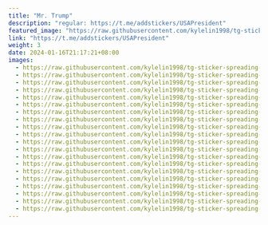 ```yaml
---
title: "Mr. Trump"
description: "regular: https://t.me/addstickers/USAPresident"
featured_image: "https://raw.githubusercontent.com/kylelin1998/tg-sticker-spreading-worldwide-images/main/img/606fcaa1-555f-4f6e-9b93-1675c0e9d0f5.jpg"
link: "https://t.me/addstickers/USAPresident"
weight: 3
date: 2024-01-16T21:17:21+08:00
images:
  - https://raw.githubusercontent.com/kylelin1998/tg-sticker-spreading-worldwide-images/main/img/606fcaa1-555f-4f6e-9b93-1675c0e9d0f5.jpg
  - https://raw.githubusercontent.com/kylelin1998/tg-sticker-spreading-worldwide-images/main/img/65980038-8af9-48fd-ba81-3a9820eb437a.jpg
  - https://raw.githubusercontent.com/kylelin1998/tg-sticker-spreading-worldwide-images/main/img/c415af47-4cb6-41ac-94ce-65f941e1307c.jpg
  - https://raw.githubusercontent.com/kylelin1998/tg-sticker-spreading-worldwide-images/main/img/52b2b4a6-94fd-4c7c-9e0a-1e97f4cba2e1.jpg
  - https://raw.githubusercontent.com/kylelin1998/tg-sticker-spreading-worldwide-images/main/img/0ff9eb69-7aee-4428-8bb9-71d22a0708d9.jpg
  - https://raw.githubusercontent.com/kylelin1998/tg-sticker-spreading-worldwide-images/main/img/4a1e0835-1c7a-4791-992f-9b57a3dfc152.jpg
  - https://raw.githubusercontent.com/kylelin1998/tg-sticker-spreading-worldwide-images/main/img/04b2bfec-6c3b-46fa-8742-1a5e30a3963d.jpg
  - https://raw.githubusercontent.com/kylelin1998/tg-sticker-spreading-worldwide-images/main/img/c5a1d99f-bad5-4311-b01f-def5979458cc.jpg
  - https://raw.githubusercontent.com/kylelin1998/tg-sticker-spreading-worldwide-images/main/img/ae8af632-a1ae-4347-b847-76839c503036.jpg
  - https://raw.githubusercontent.com/kylelin1998/tg-sticker-spreading-worldwide-images/main/img/9cd57fd8-2348-4313-b724-c2a5241ab2e5.jpg
  - https://raw.githubusercontent.com/kylelin1998/tg-sticker-spreading-worldwide-images/main/img/9624f444-cc76-4849-851b-17a823d8d788.jpg
  - https://raw.githubusercontent.com/kylelin1998/tg-sticker-spreading-worldwide-images/main/img/358b0df9-ccb8-4fc1-94e2-27797223620a.jpg
  - https://raw.githubusercontent.com/kylelin1998/tg-sticker-spreading-worldwide-images/main/img/6889fd59-138c-445d-91d7-db0fc776ce41.jpg
  - https://raw.githubusercontent.com/kylelin1998/tg-sticker-spreading-worldwide-images/main/img/1fb25674-c5e8-4149-8218-7c6d675b8403.jpg
  - https://raw.githubusercontent.com/kylelin1998/tg-sticker-spreading-worldwide-images/main/img/2c22eb80-0f33-4641-90d0-1f52d4db3a04.jpg
  - https://raw.githubusercontent.com/kylelin1998/tg-sticker-spreading-worldwide-images/main/img/4f453bda-073c-4bde-8ed9-316e32176faf.jpg
  - https://raw.githubusercontent.com/kylelin1998/tg-sticker-spreading-worldwide-images/main/img/d374dd27-b4d6-4e7b-a90a-0e61d9609b12.jpg
  - https://raw.githubusercontent.com/kylelin1998/tg-sticker-spreading-worldwide-images/main/img/6819fb62-7de4-47c0-9fab-61a0bc34038c.jpg
  - https://raw.githubusercontent.com/kylelin1998/tg-sticker-spreading-worldwide-images/main/img/d3d52901-24e4-46b6-a7b4-1d5a4085603b.jpg
  - https://raw.githubusercontent.com/kylelin1998/tg-sticker-spreading-worldwide-images/main/img/d4a6ae71-ec71-4dce-9dc0-b4a04100c80b.jpg
---
```

